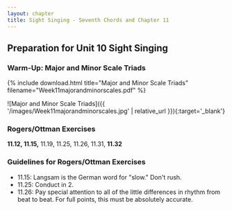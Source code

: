 ```yaml
---
layout: chapter
title: Sight Singing - Seventh Chords and Chapter 11
---
```


## Preparation for Unit 10 Sight Singing

### Warm-Up: Major and Minor Scale Triads

{% include download.html title="Major and Minor Scale Triads" filename="Week11majorandminorscales.pdf" %}

![Major and Minor Scale Triads]({{ '/images/Week11majorandminorscales.jpg' | relative_url }}){:target='_blank'}

### Rogers/Ottman Exercises

**11.12, 11.15,** 11.19, 11.25, 11.26, 11.31, **11.32** 

### Guidelines for Rogers/Ottman Exercises

- 11.15: Langsam is the German word for "slow." Don't rush.
- 11.25: Conduct in 2.
- 11.26: Pay special attention to all of the little differences in rhythm from beat to beat. For full points, this must be absolutely accurate.
